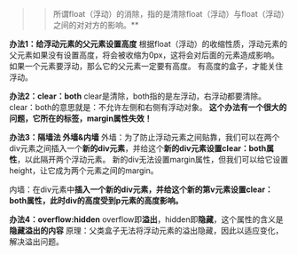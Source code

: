 >>所谓float（浮动）的消除，指的是清除float（浮动）与float（浮动）之间的对对方的影响。**

**办法1：给浮动元素的父元素设置高度**
根据float（浮动）的收缩性质，浮动元素的父元素如果没有设置高度，将会被收缩为0px，这将会对后面的元素造成影响。
如果一个元素要浮动，那么它的父元素一定要有高度。
有高度的盒子，才能关住浮动。  

**办法2：clear：both**
clear是清除，both指的是左浮动，右浮动都要清除。
clear：both的意思就是：不允许左侧和右侧有浮动对象。
**这个办法有一个很大的问题，它所在的标签，margin属性失效！**  

**办法3：隔墙法 外墙&内墙**
外墙：为了防止浮动元素之间贴靠，我们可以在两个div元素之间插入一个**新的div元素**，并给这个**新的div元素设置clear：both属性**，以此隔开两个浮动元素。
新的div无法设置margin属性，但我们可以给它设置height，让它成为两个元素之间的margin。

内墙：在div元素中**插入一个新的div元素，并给这个新的第v元素设置clear：both属性，此时div的高度受到p元素的高度影响。**  

**办法4：overflow:hidden**
overflow即**溢出**，hidden即**隐藏**，这个属性的含义是**隐藏溢出的内容**
原理：父类盒子无法将浮动元素的溢出隐藏，因此以适应变化，解决溢出问题。
